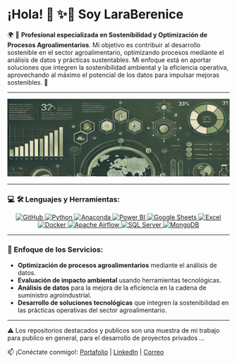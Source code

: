 # ¡Hola! 👋 ✨🔭 Soy LaraBerenice

🌍 🌱 **Profesional especializada en Sostenibilidad y Optimización de Procesos Agroalimentarios**. Mi objetivo es contribuir al desarrollo sostenible en el sector agroalimentario, optimizando procesos mediante el análisis de datos y prácticas sustentables. Mi enfoque está en aportar soluciones que integren la sostenibilidad ambiental y la eficiencia operativa, aprovechando al máximo el potencial de los datos para impulsar mejoras sostenibles. 🌱

---

<p align="center">
    <img src="https://github.com/LaraBerenice/Repo_Imagenes/blob/main/xx.png" alt="Imagen Principal" style="max-width: 100%; height: auto;">
</p>

---

### **💻 🛠 Lenguajes y Herramientas:**
<p align="center">
    <a href="https://github.com/LaraBerenice">
        <img src="https://github.com/user-attachments/assets/70bb8b8e-b3ce-48a3-ae6f-5c4cb1db8434" alt="GitHub" width="50" height="50">
    </a>
    <a href="https://www.python.org/">
        <img src="https://img.icons8.com/?size=80&id=13441&format=png&color=000000" alt="Python" width="50" height="50">
    </a>
    <a href="https://www.anaconda.com/">
        <img src="https://github.com/user-attachments/assets/da3b70cd-0db3-49db-9d32-b3a42853b53f" alt="Anaconda" width="50" height="50">
    </a>
    <a href="https://powerbi.microsoft.com/">
        <img src="https://img.icons8.com/?size=80&id=qYfwpsRXEcpc&format=png&color=000000" alt="Power BI" width="50" height="50">
    </a>
    <a href="https://www.google.com/sheets/about/">
        <img src="https://img.icons8.com/?size=80&id=30461&format=png&color=000000" alt="Google Sheets" width="50" height="50">
    </a>
    <a href="https://www.microsoft.com/en-us/microsoft-365/excel">
        <img src="https://img.icons8.com/?size=100&id=UECmBSgBOvPT&format=png&color=000000" alt="Excel" width="50" height="50">
    </a>
    <a href="https://www.docker.com/">
        <img src="https://img.icons8.com/?size=80&id=cdYUlRaag9G9&format=png&color=000000" alt="Docker" width="50" height="50">
    </a>
    <a href="https://airflow.apache.org/">
        <img src="https://github.com/user-attachments/assets/8ff6532e-81c5-4abc-bb0a-dea8e6cf0c79" alt="Apache Airflow" width="50" height="50">
    </a>
    <a href="https://www.microsoft.com/en-us/sql-server">
        <img src="https://img.icons8.com/?size=80&id=uOsDUfEtcu5S&format=png&color=000000" alt="SQL Server" width="50" height="50">
    </a>
    <a href="https://www.mongodb.com/">
        <img src="https://github.com/user-attachments/assets/404c6695-7ff9-421e-bf46-a3cb714f1521" alt="MongoDB" width="50" height="50">
    </a>
</p>

---

### 🚀 Enfoque de los Servicios:
- **Optimización de procesos agroalimentarios** mediante el análisis de datos.
- **Evaluación de impacto ambiental** usando herramientas tecnológicas.
- **Análisis de datos** para la mejora de la eficiencia en la cadena de suministro agroindustrial.
- **Desarrollo de soluciones tecnológicas** que integren la sostenibilidad en las prácticas operativas del sector agroalimentario.

---
⚠️ Los repositorios destacados y publicos son una muestra de mi trabajo para publico en general,
    para el desarrollo de proyectos privados ...

📫 ¡Conéctate conmigo!: 
[Portafolio](https://sophshep-github-io.vercel.app/) | [LinkedIn](https://www.linkedin.com/in/laraberenice) | [Correo](lara.ledesma12345@gmail.com)
